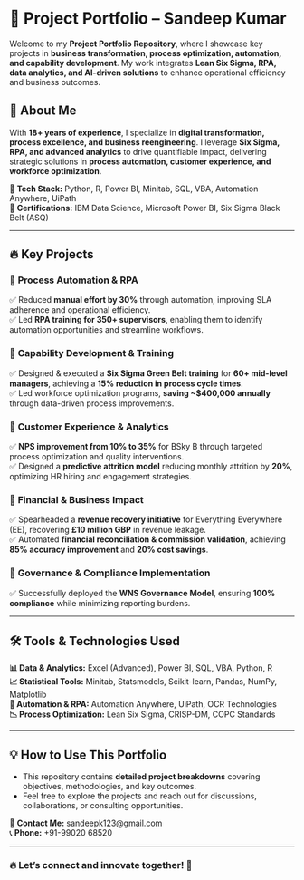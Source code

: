 # 🚀 **Project Portfolio – Sandeep Kumar**  

Welcome to my **Project Portfolio Repository**, where I showcase key projects in **business transformation, process optimization, automation, and capability development**. My work integrates **Lean Six Sigma, RPA, data analytics, and AI-driven solutions** to enhance operational efficiency and business outcomes.  

## 📌 **About Me**  
With **18+ years of experience**, I specialize in **digital transformation, process excellence, and business reengineering**. I leverage **Six Sigma, RPA, and advanced analytics** to drive quantifiable impact, delivering strategic solutions in **process automation, customer experience, and workforce optimization**.  

🔹 **Tech Stack:** Python, R, Power BI, Minitab, SQL, VBA, Automation Anywhere, UiPath  
🔹 **Certifications:** IBM Data Science, Microsoft Power BI, Six Sigma Black Belt (ASQ)  

---

## 🔥 **Key Projects**  

### 🔹 **Process Automation & RPA**  
✅ Reduced **manual effort by 30%** through automation, improving SLA adherence and operational efficiency.  
✅ Led **RPA training for 350+ supervisors**, enabling them to identify automation opportunities and streamline workflows.  

### 🔹 **Capability Development & Training**  
✅ Designed & executed a **Six Sigma Green Belt training** for **60+ mid-level managers**, achieving a **15% reduction in process cycle times**.  
✅ Led workforce optimization programs, **saving ~$400,000 annually** through data-driven process improvements.  

### 🔹 **Customer Experience & Analytics**  
✅ **NPS improvement from 10% to 35%** for BSky B through targeted process optimization and quality interventions.  
✅ Designed a **predictive attrition model** reducing monthly attrition by **20%**, optimizing HR hiring and engagement strategies.  

### 🔹 **Financial & Business Impact**  
✅ Spearheaded a **revenue recovery initiative** for Everything Everywhere (EE), recovering **£10 million GBP** in revenue leakage.  
✅ Automated **financial reconciliation & commission validation**, achieving **85% accuracy improvement** and **20% cost savings**.  

### 🔹 **Governance & Compliance Implementation**  
✅ Successfully deployed the **WNS Governance Model**, ensuring **100% compliance** while minimizing reporting burdens.  

---

## 🛠️ **Tools & Technologies Used**  
**📊 Data & Analytics:** Excel (Advanced), Power BI, SQL, VBA, Python, R  
**📈 Statistical Tools:** Minitab, Statsmodels, Scikit-learn, Pandas, NumPy, Matplotlib  
**🤖 Automation & RPA:** Automation Anywhere, UiPath, OCR Technologies  
**📉 Process Optimization:** Lean Six Sigma, CRISP-DM, COPC Standards  

---

## 💡 **How to Use This Portfolio**  
- This repository contains **detailed project breakdowns** covering objectives, methodologies, and key outcomes.  
- Feel free to explore the projects and reach out for discussions, collaborations, or consulting opportunities.  

📧 **Contact Me:** [sandeepk123@gmail.com](mailto:sandeepk123@gmail.com)  
📞 **Phone:** +91-99020 68520  

---

### 🔥 **Let’s connect and innovate together!** 🚀  
